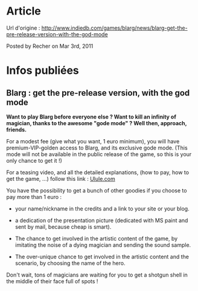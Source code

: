 # Article

Url d'origine : http://www.indiedb.com/games/blarg/news/blarg-get-the-pre-release-version-with-the-god-mode

Posted by Recher on Mar 3rd, 2011

# Infos publiées

## Blarg : get the pre-release version, with the god mode

**Want to play Blarg before everyone else ? Want to kill an infinity of magician, thanks to the awesome "gode mode" ? Well then, approach, friends.**

For a modest fee (give what you want, 1 euro minimum), you will have premium-VIP-golden access to Blarg, and its exclusive gode mode. (This mode will not be available in the public release of the game, so this is your only chance to get it !)

For a teasing video, and all the detailed explanations, (how to pay, how to get the game, ...) follow this link : [Ulule.com](http://www.ulule.com/blarg/)

You have the possibility to get a bunch of other goodies if you choose to pay more than 1 euro :

 - your name/nickname in the credits and a link to your site or your blog.
 
 - a dedication of the presentation picture (dedicated with MS paint and sent by mail, because cheap is smart).
 
 - The chance to get involved in the artistic content of the game, by imitating the noise of a dying magician and sending the sound sample.
 
 - The over-unique chance to get involved in the artistic content and the scenario, by choosing the name of the hero.

Don't wait, tons of magicians are waiting for you to get a shotgun shell in the middle of their face full of spots !
